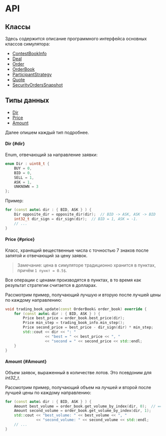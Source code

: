 # API

## Классы

Здесь содержится описание программного интерфейса основных классов симулятора:

- [ContestBookInfo](ContestBookInfo.md)
- [Deal](Deal.md)
- [Order](Order.md)
- [OrderBook](OrderBook.md)
- [ParticipantStrategy](ParticipantStrategy.md)
- [Quote](Quote.md)
- [SecurityOrdersSnapshot](SecurityOrdersSnapshot.md)

## Типы данных

- [Dir](#dir)
- [Price](#price)
- [Amount](#amount)

Далее опишем каждый тип подробнее.

#### Dir {#dir}

Enum, отвечающий за направление заявки:

```c++
enum Dir : uint8_t {
    BUY = 0,
    BID = 0,
    SELL = 1,
    ASK = 1,
    UNKNOWN = 3
};
```

Пример:

```c++
for (const auto& dir : { BID, ASK } ) {
    Dir opposite_dir = opposite_dir(dir);  // BID -> ASK, ASK -> BID
    int32_t dir_sign = dir_sign(dir);  // BID = 1, ASK = -1.
    // ...
}
```

#### Price {#price}

Класс, хранящий вещественные числа с точностью 7 знаков после запятой и отвечающий за цену заявок.

> Замечание: цена в симуляторе традиционно хранится в пунктах, причём `1 пункт = 0.5$`.

Все операции с ценами производятся в пунктах, в то время как результат стратегии считается в долларах.

Рассмотрим пример, получающий лучшую и вторую после лучшей цены по каждому направлению:

```c++
void trading_book_update(const OrderBook& order_book) override {
    for (const auto& dir : { BID, ASK } ) {
        Price best_price = order_book.best_price(dir);
        Price min_step = trading_book_info.min_step();
        Price second_price = best_price - dir_sign(dir) * min_step;
        std::cout << dir << ": "
                  << "best = " << best_price << ", "
                  << "second = " << second_price << std::endl;
    }
}
```

#### Amount {#Amount}

Объем заявок, выраженный в количестве лотов. Это псевдоним для *int32_t*.

Рассмотрим пример, получающий объем на лучшей и второй после лучшей цены по каждому направлению:

```c++
for (const auto& dir : { BID, ASK } ) {
    Amount best_volume = order_book.get_volume_by_index(dir, 0);  // == order_book.best_volume(dir)
    Amount second_volume = order_book.get_volume_by_index(dir, 1);
    std::cout << "best_volume: " << best_volume << ", "
              << "second_volume: " << second_volume << std::endl;
    // ...
}
```
